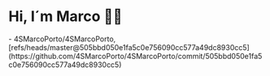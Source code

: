 <h1>Hi, I´m Marco 👋🏻</h1>
<!-- START gadpp -->
- 4SMarcoPorto/4SMarcoPorto, [refs/heads/master@505bbd050e1fa5c0e756090cc577a49dc8930cc5](https://github.com/4SMarcoPorto/4SMarcoPorto/commit/505bbd050e1fa5c0e756090cc577a49dc8930cc5)
